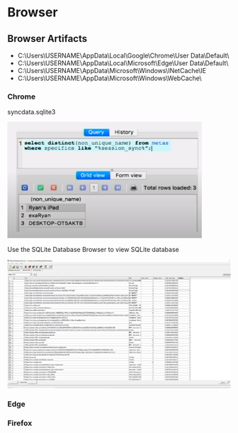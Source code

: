 # Browser

## Browser Artifacts

* C:\Users\USERNAME\AppData\Local\Google\Chrome\User Data\Default\
* C:\Users\USERNAME\AppData\Local\Microsoft\Edge\User Data\Default\
* C:\Users\USERNAME\AppData\Microsoft\Windows\INetCache\IE
* C:\Users\USERNAME\AppData\Microsoft\Windows\WebCache\

### Chrome

syncdata.sqlite3

![](../.gitbook/assets/image%20%2876%29.png)

Use the SQLite Database Browser to view SQLite database

![](../.gitbook/assets/image%20%2881%29.png)

### Edge

### Firefox

